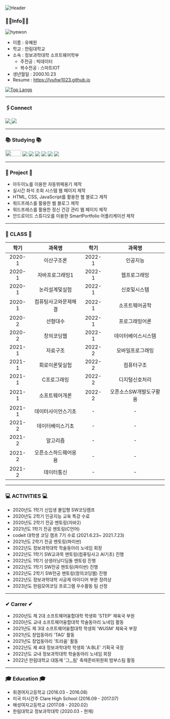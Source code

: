 

![Header](https://capsule-render.vercel.app/api?type=waving&color=auto&height=250&section=header&text=Hyewon's%20Github&fontSize=90)

### 👩‍💻Info👩‍💻

![hyewon](https://user-images.githubusercontent.com/52669844/199396843-e25e1f28-f9a9-4654-be6b-696f38ec34a8.png)

- 이름 : 유혜원
- 학교 : 한림대학교 
- 소속 : 정보과학대학 소프트웨어학부  
     + 주전공 : 빅데이터
     + 복수전공 : 스마트IOT
- 생년월일 : 2000.10.23
- Resume : https://lyuhw1023.github.io  

<!--
[![Anurag's github stats](https://github-readme-stats.vercel.app/api?username=lyuhw1023)](https://github.com/anuraghazra/github-readme-stats)
-->

[![Top Langs](https://github-readme-stats.vercel.app/api/top-langs/?username=lyuhw1023&layout=compact)](https://github.com/anuraghazra/github-readme-stats)

***

### 🖇Connect

<a href="https://instagram.com/lyuhw0_0" >
    <img src="http://img.shields.io/badge/-Instagram-E4405F?style=flat&logo=Instagram&logoColor=white&link=https://instagram.com/lyuhw0_0/"/>
</a>
<a>
    <img src="http://img.shields.io/badge/-lyuhw11023@gmail.com-EA4335?style=flat&logo=gmail&logoColor=white"/>
</a>


***  
### 📚 Studying 📚
<img src="https://img.shields.io/badge/java-007396?style=for-the-badge&logo=java&logoColor=white" width="50" height="20">  <img src="https://img.shields.io/badge/HTML-E34F26?style=flat-square&logo=html5&logoColor=white" /> <img src="https://img.shields.io/badge/JavaScript-F7DF1E?style=flat-square&logo=javascript&logoColor=white"/> <img src="https://img.shields.io/badge/CSS-1572B6?style=flat-square&logo=css3&logoColor=white"/> <img src="https://img.shields.io/badge/Android-3DDC84?style=flat-square&logo=android&logoColor=white"/> <img src="https://img.shields.io/badge/Kotlin-7F52FF?style=flat-square&logo=kotlin&logoColor=white"/> <img src="https://img.shields.io/badge/Python-3776AB?style=flat-square&logo=python&logoColor=white"/> 


***

### 📂 Project 📂
- 아두이노를 이용한 자동뷔페용기 제작
- 실시간 좌석 조회 시스템 웹 페이지 제작
- HTML, CSS, JavaScript를 활용한 웹 블로그 제작
- 워드프레스를 활용한 웹 블로그 제작
- 워드프레스를 활용한 정신 건강 관리 웹 페이지 제작
- 안드로이드 스튜디오를 이용한 SmartPortfolio 어플리케이션 제작

*** 

### 📖 CLASS 📖 
|학기|과목명|학기|과목명|
|:---:|:---:|:---:|:---:|
|2020-1|이산구조론|2022-1|인공지능|
|2020-1|자바프로그래밍1|2022-1|웹프로그래밍|
|2020-1|논리설계및실험|2022-1|신호및시스템|
|2020-1|컴퓨팅사고와문제해결|2022-1|소프트웨어공학|
|2020-2|선형대수|2022-1|프로그래밍어론|
|2020-2|창의코딩웹|2022-1|데이터베이스시스템|
|2021-1|자료구조|2022-2|모바일프로그래밍|
|2021-1|회로이론및실험|2022-2|컴퓨터구조|
|2021-1|C프로그래밍|2022-2|디지털신호처리|
|2021-1|소프트웨어개론|2022-2|오픈소스SW개발도구활용|
|2021-1|데이터사이언스기초|-|-|
|2021-2|데이터베이스기초|-|-|
|2021-2|알고리즘|-|-|
|2021-2|오픈소스하드웨어응용|-|-|
|2021-2|데이터통신|-|-|


***
### 💻 ACTIVITIES 💻
- 2020년도 1학기 신입생 몰입형 SW코딩캠프
- 2020년도 2학기 인공지능 교육 특강 수료
- 2020년도 2학기 전공 멘토링(자바2)
- 2021년도 1학기 전공 멘토링(C언어)
- codeit 대학생 코딩 캠프 7기 수료 (2021.6.23~ 2021.7.23)
- 2021년도 2학기 전공 멘토링(파이썬)
- 2022년도 정보과학대학 학술동아리 노네임 회장
- 2022년도 1학기 SW교과목 멘토링(컴퓨팅사고 AI기초) 진행
- 2022년도 1학기 상생러닝디딤돌 멘토링 진행
- 2022년도 1학기 SW전공 멘토링(파이썬) 진행
- 2022년도 2학기 SW전공 멘토링(창의코딩웹) 진행
- 2022년도 정보과학대학 서공제 아이디어 부문 장려상
- 2023년도 한림모여코딩 프로그램 우수활동 팀 선정

***

### ✔ Carrer ✔
- 2020년도 제 2대 소프트웨어융합대학 학생회 'STEP' 체육국 부원
- 2020년도 교내 소프트웨어융합대학 학술동아리 노네임 활동
- 2021년도 제 3대 소프트웨어융합대학 학생회 'WUSM' 체육국 부장
- 2021년도 창업동아리 'TAG' 활동
- 2021년도 창업동아리 '트라움' 활동
- 2022년도 제 4대 정보과학대학 학생회 'A:BLE' 기획국 국장
- 2022년도 교내 정보과학대학 학술동아리 노네임 회장
- 2022년 한림대학교 대동제 '그,_림'  축제준비위원회 밤부스팀 활동
 
***

### 🎓 Education 🎓
- 휘경여자고등학교 (2016.03 - 2016.08)
- 미국 미시간주 Clare High School (2016.09 - 2017.07)
- 해성여자고등학교 (2017.08 - 2020.02)
- 한림대학교 정보과학대학 (2020.03 - 현재)

